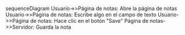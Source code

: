 sequenceDiagram
  Usuario->>Página de notas: Abre la página de notas
  Usuario->>Página de notas: Escribe algo en el campo de texto
  Usuario->>Página de notas: Hace clic en el botón "Save"
  Página de notas->>Servidor: Guarda la nota
